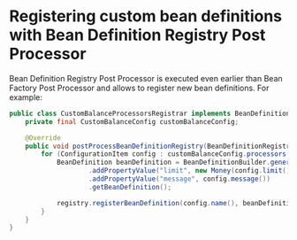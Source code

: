 # Registering custom bean definitions with Bean Definition Registry Post Processor

Bean Definition Registry Post Processor is executed even earlier than Bean Factory Post Processor and
allows to register new bean definitions. For example: 

```java
public class CustomBalanceProcessorsRegistrar implements BeanDefinitionRegistryPostProcessor {
    private final CustomBalanceConfig customBalanceConfig;

    @Override
    public void postProcessBeanDefinitionRegistry(BeanDefinitionRegistry registry) throws BeansException {
        for (ConfigurationItem config : customBalanceConfig.processors()) {
            BeanDefinition beanDefinition = BeanDefinitionBuilder.genericBeanDefinition(GreetingBalanceProcessor.class)
                    .addPropertyValue("limit", new Money(config.limit(), Currency.getInstance("USD")))
                    .addPropertyValue("message", config.message())
                    .getBeanDefinition();

            registry.registerBeanDefinition(config.name(), beanDefinition);
        }
    }
}
```